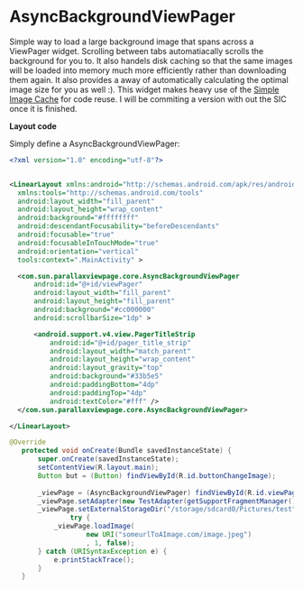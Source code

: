 AsyncBackgroundViewPager
==============

Simple way to load a large background image that spans across a ViewPager widget. Scrolling between tabs automatiacally scrolls the background for you to. It also handels disk caching so that the same images will be loaded into memory much more efficiently rather than downloading them again. It also provides a away of automatically calculating the optimal image size for you as well :). This widget makes heavy use of the [Simple Image Cache](https://github.com/SundeepK/SIC/blob/master/README.md) for code reuse. I will be commiting a version with out the SIC once it is finished.


**Layout code**

Simply define a AsyncBackgroundViewPager:

  ``` xml
<?xml version="1.0" encoding="utf-8"?>


<LinearLayout xmlns:android="http://schemas.android.com/apk/res/android"
    xmlns:tools="http://schemas.android.com/tools"
    android:layout_width="fill_parent"
    android:layout_height="wrap_content"
    android:background="#ffffffff"
    android:descendantFocusability="beforeDescendants"
    android:focusable="true"
    android:focusableInTouchMode="true"
    android:orientation="vertical"
    tools:context=".MainActivity" >

    <com.sun.parallaxviewpage.core.AsyncBackgroundViewPager
        android:id="@+id/viewPager"
        android:layout_width="fill_parent"
        android:layout_height="fill_parent"
        android:background="#cc000000"
        android:scrollbarSize="1dp" >

        <android.support.v4.view.PagerTitleStrip
            android:id="@+id/pager_title_strip"
            android:layout_width="match_parent"
            android:layout_height="wrap_content"
            android:layout_gravity="top"
            android:background="#33b5e5"
            android:paddingBottom="4dp"
            android:paddingTop="4dp"
            android:textColor="#fff" />
    </com.sun.parallaxviewpage.core.AsyncBackgroundViewPager>

</LinearLayout>

  ```
  
 ``` java
@Override
	protected void onCreate(Bundle savedInstanceState) {
		super.onCreate(savedInstanceState);
	    setContentView(R.layout.main);
	    Button but = (Button) findViewById(R.id.buttonChangeImage);
	    
		_viewPage = (AsyncBackgroundViewPager) findViewById(R.id.viewPager);
		_viewPage.setAdapter(new TestAdapter(getSupportFragmentManager()));
		_viewPage.setExternalStorageDir("/storage/sdcard0/Pictures/test", 5);
				try {
			_viewPage.loadImage(
					new URI("someurlToAImage.com/image.jpeg")
					, 1, false);
		} catch (URISyntaxException e) {
			e.printStackTrace();
		}
	}
```


